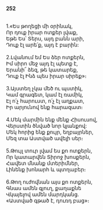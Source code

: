 **252**

\
1.«Ես թողեցի մի օրինակ,\
Որ դուք իրար ոտքեր լվաք,\
Եթե Ես՝ Տերս, այդ բանն արի,\
Դուք էլ արե՛ք, այդ է բարին:\
\
2.Լվանում եմ Ես ձեր ոտքերն,\
Իմ սիրո մեջ այդ էլ պետք է,\
Երանի՜ ձեզ, թե կատարեք,\
Դուք էլ Ինձ պես իրար սիրեք»։\
\
3.Այստեղ չկա մեծ ու պստիկ,\
Կամ գրագետ, կամ էլ ռամիկ,\
Էլ ո՛չ հարուստ, ո՛չ էլ աղքատ,\
Իր արյունով ենք հարազատ։\
\
4.Մեկ մարմին ենք մենք Հիսուսով,\
Վերստին ծնված նոր կյանքով:\
Մեկ հորից ենք քույր, եղբայրներ,\
Մեզ տա Աստված ավելի սեր։\
\
5.Թույլ տուր լվամ ես քո ոտքերն,\
Որ կատարվեն Տիրոջ խոսքերն,\
Հավետ մնանք մտերիմներ,\
Լինենք խոնարհ և պտղաբեր։\
\
6.Թող ուժովնան այս քո ոտքերն,\
Գնաս ամեն գյուղ, քաղաքնե\
Վկայելով ամեն մարդկանց.\
«Աստված գթած է, դուռդ բաց»։
